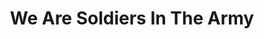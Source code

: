 ---
title: We Are Soldiers In The Army
event: Montgomery Bus Boycott
category:
artist: James Cleveland
released: 1965
video: <iframe width="560" height="315" src="https://www.youtube.com/embed/bnudHcR_34M" title="YouTube video player" frameborder="0" allow="accelerometer; autoplay; clipboard-write; encrypted-media; gyroscope; picture-in-picture" allowfullscreen></iframe>
description: Lorem ipsum dolor sit amet, consectetur adipiscing elit, sed do eiusmod tempor incididunt ut labore et dolore magna aliqua. Semper quis lectus nulla at volutpat diam ut venenatis tellus
lyrics: |
    We are soldiers in the army
    We've got to fight although we have to cry,
    We've got to hold up the blood-stained banner,
    We've got to hold it up until we die.
    We are soldiers (we are soldiers)
    In the army (in the army)
    We've got to fight (We've got to fight although we have to cry)
    We've got a cross (We've got to hold up the blood stained banner)
    We've got to hold it up (We've got to hold it up until we die)
    I
    My mother was a soldier
    She had her hands on the gospel plow
    But one day she got old
    She couldn't fight any more
    She said I'll stand here and fight on anyhow. Oh,
---